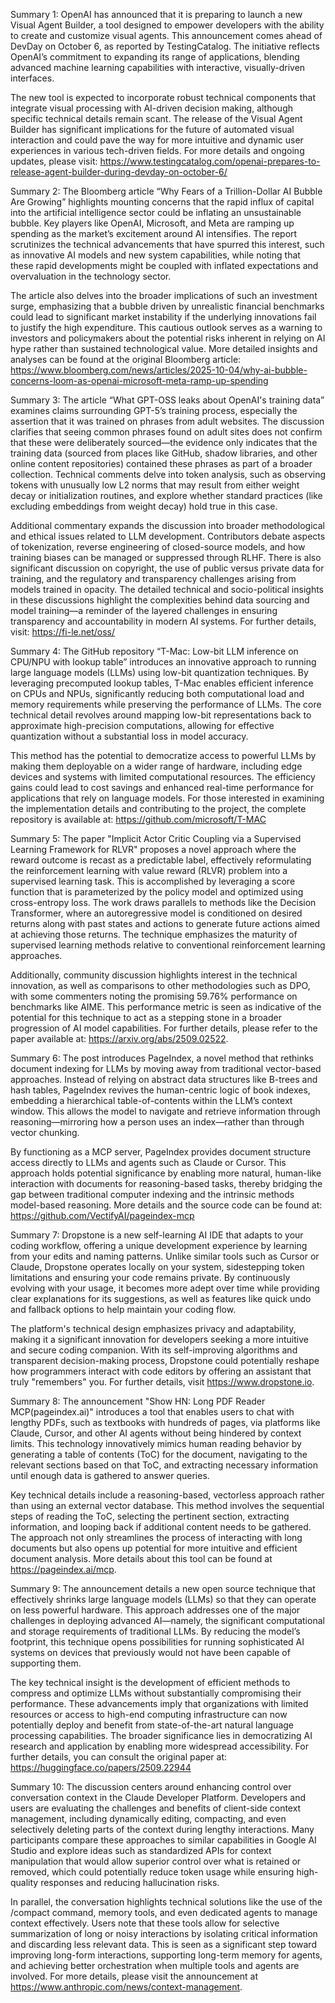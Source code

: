 Summary 1:
OpenAI has announced that it is preparing to launch a new Visual Agent Builder, a tool designed to empower developers with the ability to create and customize visual agents. This announcement comes ahead of DevDay on October 6, as reported by TestingCatalog. The initiative reflects OpenAI’s commitment to expanding its range of applications, blending advanced machine learning capabilities with interactive, visually-driven interfaces.

The new tool is expected to incorporate robust technical components that integrate visual processing with AI-driven decision making, although specific technical details remain scant. The release of the Visual Agent Builder has significant implications for the future of automated visual interaction and could pave the way for more intuitive and dynamic user experiences in various tech-driven fields. For more details and ongoing updates, please visit: https://www.testingcatalog.com/openai-prepares-to-release-agent-builder-during-devday-on-october-6/

Summary 2:
The Bloomberg article “Why Fears of a Trillion-Dollar AI Bubble Are Growing” highlights mounting concerns that the rapid influx of capital into the artificial intelligence sector could be inflating an unsustainable bubble. Key players like OpenAI, Microsoft, and Meta are ramping up spending as the market’s excitement around AI intensifies. The report scrutinizes the technical advancements that have spurred this interest, such as innovative AI models and new system capabilities, while noting that these rapid developments might be coupled with inflated expectations and overvaluation in the technology sector.

The article also delves into the broader implications of such an investment surge, emphasizing that a bubble driven by unrealistic financial benchmarks could lead to significant market instability if the underlying innovations fail to justify the high expenditure. This cautious outlook serves as a warning to investors and policymakers about the potential risks inherent in relying on AI hype rather than sustained technological value. More detailed insights and analyses can be found at the original Bloomberg article: https://www.bloomberg.com/news/articles/2025-10-04/why-ai-bubble-concerns-loom-as-openai-microsoft-meta-ramp-up-spending

Summary 3:
The article “What GPT-OSS leaks about OpenAI's training data” examines claims surrounding GPT-5’s training process, especially the assertion that it was trained on phrases from adult websites. The discussion clarifies that seeing common phrases found on adult sites does not confirm that these were deliberately sourced—the evidence only indicates that the training data (sourced from places like GitHub, shadow libraries, and other online content repositories) contained these phrases as part of a broader collection. Technical comments delve into token analysis, such as observing tokens with unusually low L2 norms that may result from either weight decay or initialization routines, and explore whether standard practices (like excluding embeddings from weight decay) hold true in this case. 

Additional commentary expands the discussion into broader methodological and ethical issues related to LLM development. Contributors debate aspects of tokenization, reverse engineering of closed-source models, and how training biases can be managed or suppressed through RLHF. There is also significant discussion on copyright, the use of public versus private data for training, and the regulatory and transparency challenges arising from models trained in opacity. The detailed technical and socio-political insights in these discussions highlight the complexities behind data sourcing and model training—a reminder of the layered challenges in ensuring transparency and accountability in modern AI systems. For further details, visit: https://fi-le.net/oss/

Summary 4:
The GitHub repository “T-Mac: Low-bit LLM inference on CPU/NPU with lookup table” introduces an innovative approach to running large language models (LLMs) using low-bit quantization techniques. By leveraging precomputed lookup tables, T-Mac enables efficient inference on CPUs and NPUs, significantly reducing both computational load and memory requirements while preserving the performance of LLMs. The core technical detail revolves around mapping low-bit representations back to approximate high-precision computations, allowing for effective quantization without a substantial loss in model accuracy.

This method has the potential to democratize access to powerful LLMs by making them deployable on a wider range of hardware, including edge devices and systems with limited computational resources. The efficiency gains could lead to cost savings and enhanced real-time performance for applications that rely on language models. For those interested in examining the implementation details and contributing to the project, the complete repository is available at: https://github.com/microsoft/T-MAC

Summary 5:
The paper "Implicit Actor Critic Coupling via a Supervised Learning Framework for RLVR" proposes a novel approach where the reward outcome is recast as a predictable label, effectively reformulating the reinforcement learning with value reward (RLVR) problem into a supervised learning task. This is accomplished by leveraging a score function that is parameterized by the policy model and optimized using cross-entropy loss. The work draws parallels to methods like the Decision Transformer, where an autoregressive model is conditioned on desired returns along with past states and actions to generate future actions aimed at achieving those returns. The technique emphasizes the maturity of supervised learning methods relative to conventional reinforcement learning approaches.

Additionally, community discussion highlights interest in the technical innovation, as well as comparisons to other methodologies such as DPO, with some commenters noting the promising 59.76% performance on benchmarks like AIME. This performance metric is seen as indicative of the potential for this technique to act as a stepping stone in a broader progression of AI model capabilities. For further details, please refer to the paper available at: https://arxiv.org/abs/2509.02522.

Summary 6:
The post introduces PageIndex, a novel method that rethinks document indexing for LLMs by moving away from traditional vector-based approaches. Instead of relying on abstract data structures like B-trees and hash tables, PageIndex revives the human-centric logic of book indexes, embedding a hierarchical table-of-contents within the LLM’s context window. This allows the model to navigate and retrieve information through reasoning—mirroring how a person uses an index—rather than through vector chunking.

By functioning as a MCP server, PageIndex provides document structure access directly to LLMs and agents such as Claude or Cursor. This approach holds potential significance by enabling more natural, human-like interaction with documents for reasoning-based tasks, thereby bridging the gap between traditional computer indexing and the intrinsic methods model-based reasoning. More details and the source code can be found at: https://github.com/VectifyAI/pageindex-mcp

Summary 7:
Dropstone is a new self-learning AI IDE that adapts to your coding workflow, offering a unique development experience by learning from your edits and naming patterns. Unlike similar tools such as Cursor or Claude, Dropstone operates locally on your system, sidestepping token limitations and ensuring your code remains private. By continuously evolving with your usage, it becomes more adept over time while providing clear explanations for its suggestions, as well as features like quick undo and fallback options to help maintain your coding flow.

The platform's technical design emphasizes privacy and adaptability, making it a significant innovation for developers seeking a more intuitive and secure coding companion. With its self-improving algorithms and transparent decision-making process, Dropstone could potentially reshape how programmers interact with code editors by offering an assistant that truly "remembers" you. For further details, visit https://www.dropstone.io.

Summary 8:
The announcement "Show HN: Long PDF Reader MCP(pageindex.ai)" introduces a tool that enables users to chat with lengthy PDFs, such as textbooks with hundreds of pages, via platforms like Claude, Cursor, and other AI agents without being hindered by context limits. This technology innovatively mimics human reading behavior by generating a table of contents (ToC) for the document, navigating to the relevant sections based on that ToC, and extracting necessary information until enough data is gathered to answer queries.

Key technical details include a reasoning-based, vectorless approach rather than using an external vector database. This method involves the sequential steps of reading the ToC, selecting the pertinent section, extracting information, and looping back if additional content needs to be gathered. The approach not only streamlines the process of interacting with long documents but also opens up potential for more intuitive and efficient document analysis. More details about this tool can be found at https://pageindex.ai/mcp.

Summary 9:
The announcement details a new open source technique that effectively shrinks large language models (LLMs) so that they can operate on less powerful hardware. This approach addresses one of the major challenges in deploying advanced AI—namely, the significant computational and storage requirements of traditional LLMs. By reducing the model’s footprint, this technique opens possibilities for running sophisticated AI systems on devices that previously would not have been capable of supporting them.

The key technical insight is the development of efficient methods to compress and optimize LLMs without substantially compromising their performance. These advancements imply that organizations with limited resources or access to high-end computing infrastructure can now potentially deploy and benefit from state-of-the-art natural language processing capabilities. The broader significance lies in democratizing AI research and application by enabling more widespread accessibility. For further details, you can consult the original paper at: https://huggingface.co/papers/2509.22944

Summary 10:
The discussion centers around enhancing control over conversation context in the Claude Developer Platform. Developers and users are evaluating the challenges and benefits of client-side context management, including dynamically editing, compacting, and even selectively deleting parts of the context during lengthy interactions. Many participants compare these approaches to similar capabilities in Google AI Studio and explore ideas such as standardized APIs for context manipulation that would allow superior control over what is retained or removed, which could potentially reduce token usage while ensuring high-quality responses and reducing hallucination risks.

In parallel, the conversation highlights technical solutions like the use of the /compact command, memory tools, and even dedicated agents to manage context effectively. Users note that these tools allow for selective summarization of long or noisy interactions by isolating critical information and discarding less relevant data. This is seen as a significant step toward improving long-form interactions, supporting long-term memory for agents, and achieving better orchestration when multiple tools and agents are involved. For more details, please visit the announcement at https://www.anthropic.com/news/context-management.

